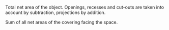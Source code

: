 Total net area of the object. Openings, recesses and cut-outs are taken into account by subtraction, projections by addition.


<!-- comment -->


Sum of all net areas of the covering facing the space.

